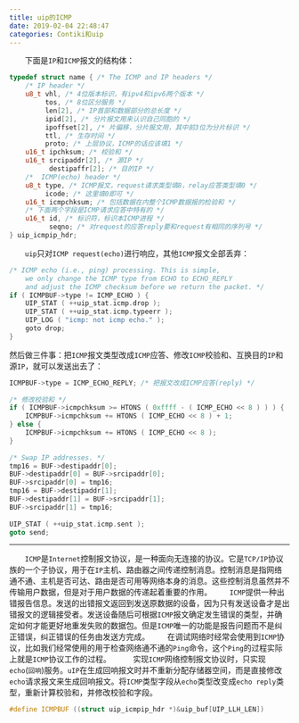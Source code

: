 ```yaml
---
title: uip的ICMP
date: 2019-02-04 22:48:47
categories: Contiki和uip
---
```

&emsp;&emsp;下面是`IP`和`ICMP`报文的结构体：

``` cpp
typedef struct name { /* The ICMP and IP headers */
    /* IP header */
    u8_t vhl, /* 4位版本标识，有ipv4和ipv6两个版本 */
         tos, /* 8位区分服务 */
         len[2], /* IP首部和数据部分的总长度 */
         ipid[2], /* 分片报文用来认识自己同胞的 */
         ipoffset[2], /* 片偏移，分片报文用，其中前3位为分片标识 */
         ttl, /* 生存时间 */
         proto; /* 上层协议，ICMP的话应该填1 */
    u16_t ipchksum; /* 校验和 */
    u16_t srcipaddr[2], /* 源IP */
          destipaffr[2]; /* 目的IP */
    /*  ICMP(echo) header */
    u8_t type, /* ICMP报文，request请求类型填8，relay应答类型填0 */
         icode; /* 这里填0即可 */
    u16_t icmpchksum; /* 包括数据在内整个ICMP数据报的检验和 */
    /* 下面两个字段是ICMP请求应答中特有的 */
    u16_t id, /* 标识符，标识本ICMP进程 */
          seqno; /* 对request的应答reply要和request有相同的序列号 */
} uip_icmpip_hdr;
```

&emsp;&emsp;`uip`只对`ICMP request(echo)`进行响应，其他`ICMP`报文全部丢弃：

``` cpp
/* ICMP echo (i.e., ping) processing. This is simple,
    we only change the ICMP type from ECHO to ECHO_REPLY
    and adjust the ICMP checksum before we return the packet. */
if ( ICMPBUF->type != ICMP_ECHO ) {
    UIP_STAT ( ++uip_stat.icmp.drop );
    UIP_STAT ( ++uip_stat.icmp.typeerr );
    UIP_LOG ( "icmp: not icmp echo." );
    goto drop;
}
```

然后做三件事：把`ICMP`报文类型改成`ICMP`应答、修改`ICMP`校验和、互换目的`IP`和源`IP`，就可以发送出去了：

``` cpp
ICMPBUF->type = ICMP_ECHO_REPLY; /* 把报文改成ICMP应答(reply) */
​
/* 修改校验和 */
if ( ICMPBUF->icmpchksum >= HTONS ( 0xffff - ( ICMP_ECHO << 8 ) ) ) {
    ICMPBUF->icmpchksum += HTONS ( ICMP_ECHO << 8 ) + 1;
} else {
    ICMPBUF->icmpchksum += HTONS ( ICMP_ECHO << 8 );
}
​
/* Swap IP addresses. */
tmp16 = BUF->destipaddr[0];
BUF->destipaddr[0] = BUF->srcipaddr[0];
BUF->srcipaddr[0] = tmp16;
tmp16 = BUF->destipaddr[1];
BUF->destipaddr[1] = BUF->srcipaddr[1];
BUF->srcipaddr[1] = tmp16;
​
UIP_STAT ( ++uip_stat.icmp.sent );
goto send;
```

---

&emsp;&emsp;`ICMP`是`Internet`控制报文协议，是一种面向无连接的协议。它是`TCP/IP`协议族的一个子协议，用于在`IP`主机、路由器之间传递控制消息。控制消息是指网络通不通、主机是否可达、路由是否可用等网络本身的消息。这些控制消息虽然并不传输用户数据，但是对于用户数据的传递起着重要的作用。
&emsp;&emsp;`ICMP`提供一种出错报告信息。发送的出错报文返回到发送原数据的设备，因为只有发送设备才是出错报文的逻辑接受者。发送设备随后可根据`ICMP`报文确定发生错误的类型，并确定如何才能更好地重发失败的数据包。但是`ICMP`唯一的功能是报告问题而不是纠正错误，纠正错误的任务由发送方完成。
&emsp;&emsp;在调试网络时经常会使用到`ICMP`协议，比如我们经常使用的用于检查网络通不通的`Ping`命令，这个`Ping`的过程实际上就是`ICMP`协议工作的过程。  
&emsp;&emsp;实现`ICMP`网络控制报文协议时，只实现`echo`(`回响`)服务。`uIP`在生成回响报文时并不重新分配存储器空间，而是直接修改`echo`请求报文来生成回响报文。将`ICMP`类型字段从`echo`类型改变成`echo reply`类型，重新计算校验和，并修改校验和字段。

``` cpp
#define ICMPBUF ((struct uip_icmpip_hdr *)&uip_buf[UIP_LLH_LEN])
```